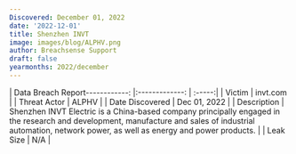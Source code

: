 ```yaml
---
Discovered: December 01, 2022
date: '2022-12-01'
title: Shenzhen INVT
image: images/blog/ALPHV.png
author: Breachsense Support
draft: false
yearmonths: 2022/december
---
```


| Data Breach Report------------:     |:-------------:    | :-----:|
| Victim      | invt.com      | 
| Threat Actor      | ALPHV      | 
| Date Discovered      | Dec 01, 2022      | 
| Description      | Shenzhen INVT Electric is a China-based company principally engaged in the research and development, manufacture and sales of industrial automation, network power, as well as energy and power products.      | 
| Leak Size      | N/A      | 

